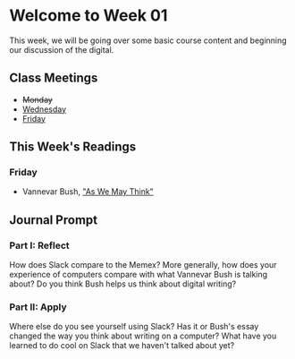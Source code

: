 # Welcome to Week 01

This week, we will be going over some basic course content and beginning our discussion of the digital.

## Class Meetings

* ~~Monday~~
* [Wednesday](day02.md)
* [Friday](day03.md)

## This Week's Readings

### Friday

* Vannevar Bush, ["As We May Think"](https://www.theatlantic.com/magazine/archive/1945/07/as-we-may-think/303881/)

## Journal Prompt

### Part I: Reflect

How does Slack compare to the Memex? More generally, how does your experience of computers compare with what Vannevar Bush is talking about? Do you think Bush helps us think about digital writing?

### Part II: Apply

Where else do you see yourself using Slack? Has it or Bush's essay changed the way you think about writing on a computer? What have you learned to do cool on Slack that we haven't talked about yet?